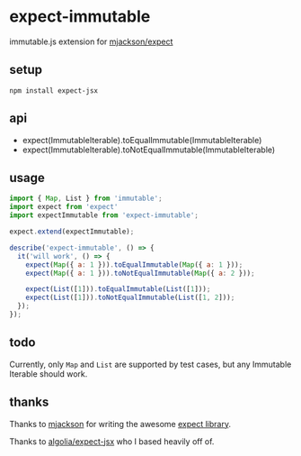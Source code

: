 # expect-immutable

immutable.js extension for [mjackson/expect](https://github.com/mjackson/expect)

## setup

`npm install expect-jsx`

## api

* expect(ImmutableIterable).toEqualImmutable(ImmutableIterable)
* expect(ImmutableIterable).toNotEqualImmutable(ImmutableIterable)

## usage

```js
import { Map, List } from 'immutable';
import expect from 'expect'
import expectImmutable from 'expect-immutable';

expect.extend(expectImmutable);

describe('expect-immutable', () => {
  it('will work', () => {
    expect(Map({ a: 1 })).toEqualImmutable(Map({ a: 1 }));
    expect(Map({ a: 1 })).toNotEqualImmutable(Map({ a: 2 }));

	expect(List([1])).toEqualImmutable(List([1]));
	expect(List([1])).toNotEqualImmutable(List([1, 2]));
  });
});
```

## todo

Currently, only `Map` and `List` are supported by test cases, but any Immutable Iterable should work.

## thanks

Thanks to [mjackson](https://github.com/mjackson) for writing the awesome [expect library](https://github.com/mjackson/expect).

Thanks to [algolia/expect-jsx](https://github.com/algolia/expect-jsx) who I based heavily off of.
